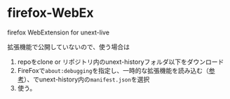 # firefox-WebEx
firefox WebExtension for unext-live

拡張機能で公開していないので、使う場合は

1. repoをclone or リポジトリ内のunext-historyフォルダ以下をダウンロード
2. FireFoxで`about:debugging`を指定し、一時的な拡張機能を読み込む（[参考](https://developer.mozilla.org/ja/docs/Mozilla/Add-ons/WebExtensions/Your_first_WebExtension#installing)）、でunext-history内の`manifest.json`を選択
3. 使う。
